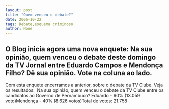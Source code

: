 ```yaml
---
layout: post
title: "Quem venceu o debate?"
date: 2006-10-22
tags: Debate,esquema criminoso
author: None
---
```


O Blog&nbsp;inicia agora uma nova enquete:
Na sua opinião, quem&nbsp;venceu o debate deste domingo da TV Jornal entre Eduardo Campos e Mendonça Filho?
Dê sua opinião. Vote na coluna ao lado.
--------------------
Com esta enquete&nbsp;encerramos a anterior, sobre o debate da TV Clube. Veja os resultados:&nbsp;
Na sua opinião, quem venceu o debate da TV Clube entre os candidatos ao Governo de Pernambuco?
Eduardo - 60% (13.059 voto)Mendonça - 40% (8.626 votos)Total de votos: 21.758 
